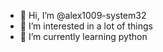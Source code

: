 - 👋 Hi, I’m @alex1009-system32
- 👀 I’m interested in a lot of things
- 🌱 I’m currently learning python


<!---
alex1009-system32/alex1009-system32 is a ✨ special ✨ repository because its `README.md` (this file) appears on your GitHub profile.
You can click the Preview link to take a look at your changes.
--->
